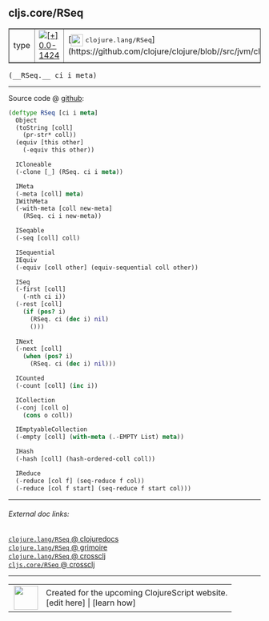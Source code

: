 ## cljs.core/RSeq



 <table border="1">
<tr>
<td>type</td>
<td><a href="https://github.com/cljsinfo/cljs-api-docs/tree/0.0-1424"><img valign="middle" alt="[+] 0.0-1424" title="Added in 0.0-1424" src="https://img.shields.io/badge/+-0.0--1424-lightgrey.svg"></a> </td>
<td>
[<img height="24px" valign="middle" src="http://i.imgur.com/1GjPKvB.png"> <samp>clojure.lang/RSeq</samp>](https://github.com/clojure/clojure/blob//src/jvm/clojure/lang/APersistentVector.java)
</td>
</tr>
</table>


 <samp>
(__RSeq.__ ci i meta)<br>
</samp>

---







Source code @ [github](https://github.com/clojure/clojurescript/blob/r2655/src/cljs/cljs/core.cljs#L1025-L1076):

```clj
(deftype RSeq [ci i meta]
  Object
  (toString [coll]
    (pr-str* coll))
  (equiv [this other]
    (-equiv this other))

  ICloneable
  (-clone [_] (RSeq. ci i meta))

  IMeta
  (-meta [coll] meta)
  IWithMeta
  (-with-meta [coll new-meta]
    (RSeq. ci i new-meta))

  ISeqable
  (-seq [coll] coll)

  ISequential
  IEquiv
  (-equiv [coll other] (equiv-sequential coll other))

  ISeq
  (-first [coll]
    (-nth ci i))
  (-rest [coll]
    (if (pos? i)
      (RSeq. ci (dec i) nil)
      ()))
  
  INext
  (-next [coll]
    (when (pos? i)
      (RSeq. ci (dec i) nil)))

  ICounted
  (-count [coll] (inc i))

  ICollection
  (-conj [coll o]
    (cons o coll))

  IEmptyableCollection
  (-empty [coll] (with-meta (.-EMPTY List) meta))

  IHash
  (-hash [coll] (hash-ordered-coll coll))

  IReduce
  (-reduce [col f] (seq-reduce f col))
  (-reduce [col f start] (seq-reduce f start col)))
```

<!--
Repo - tag - source tree - lines:

 <pre>
clojurescript @ r2655
└── src
    └── cljs
        └── cljs
            └── <ins>[core.cljs:1025-1076](https://github.com/clojure/clojurescript/blob/r2655/src/cljs/cljs/core.cljs#L1025-L1076)</ins>
</pre>

-->

---



###### External doc links:

[`clojure.lang/RSeq` @ clojuredocs](http://clojuredocs.org/clojure.lang/RSeq)<br>
[`clojure.lang/RSeq` @ grimoire](http://conj.io/store/v1/org.clojure/clojure/1.7.0-beta3/clj/clojure.lang/RSeq/)<br>
[`clojure.lang/RSeq` @ crossclj](http://crossclj.info/fun/clojure.lang/RSeq.html)<br>
[`cljs.core/RSeq` @ crossclj](http://crossclj.info/fun/cljs.core.cljs/RSeq.html)<br>

---

 <table>
<tr><td>
<img valign="middle" align="right" width="48px" src="http://i.imgur.com/Hi20huC.png">
</td><td>
Created for the upcoming ClojureScript website.<br>
[edit here] | [learn how]
</td></tr></table>

[edit here]:https://github.com/cljsinfo/cljs-api-docs/blob/master/cljsdoc/cljs.core_RSeq.cljsdoc
[learn how]:https://github.com/cljsinfo/cljs-api-docs/wiki/cljsdoc-files

<!--

This information was too distracting to show to readers, but I'll leave it
commented here since it is helpful to:

- pretty-print the data used to generate this document
- and show how to retrieve that data



The API data for this symbol:

```clj
{:ns "cljs.core",
 :name "RSeq",
 :signature ["[ci i meta]"],
 :history [["+" "0.0-1424"]],
 :type "type",
 :full-name-encode "cljs.core_RSeq",
 :source {:code "(deftype RSeq [ci i meta]\n  Object\n  (toString [coll]\n    (pr-str* coll))\n  (equiv [this other]\n    (-equiv this other))\n\n  ICloneable\n  (-clone [_] (RSeq. ci i meta))\n\n  IMeta\n  (-meta [coll] meta)\n  IWithMeta\n  (-with-meta [coll new-meta]\n    (RSeq. ci i new-meta))\n\n  ISeqable\n  (-seq [coll] coll)\n\n  ISequential\n  IEquiv\n  (-equiv [coll other] (equiv-sequential coll other))\n\n  ISeq\n  (-first [coll]\n    (-nth ci i))\n  (-rest [coll]\n    (if (pos? i)\n      (RSeq. ci (dec i) nil)\n      ()))\n  \n  INext\n  (-next [coll]\n    (when (pos? i)\n      (RSeq. ci (dec i) nil)))\n\n  ICounted\n  (-count [coll] (inc i))\n\n  ICollection\n  (-conj [coll o]\n    (cons o coll))\n\n  IEmptyableCollection\n  (-empty [coll] (with-meta (.-EMPTY List) meta))\n\n  IHash\n  (-hash [coll] (hash-ordered-coll coll))\n\n  IReduce\n  (-reduce [col f] (seq-reduce f col))\n  (-reduce [col f start] (seq-reduce f start col)))",
          :title "Source code",
          :repo "clojurescript",
          :tag "r2655",
          :filename "src/cljs/cljs/core.cljs",
          :lines [1025 1076]},
 :full-name "cljs.core/RSeq",
 :clj-symbol "clojure.lang/RSeq"}

```

Retrieve the API data for this symbol:

```clj
;; from Clojure REPL
(require '[clojure.edn :as edn])
(-> (slurp "https://raw.githubusercontent.com/cljsinfo/cljs-api-docs/catalog/cljs-api.edn")
    (edn/read-string)
    (get-in [:symbols "cljs.core/RSeq"]))
```

-->
